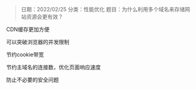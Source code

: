 > 日期：2022/02/25
分类：性能优化
题目：为什么利用多个域名来存储网站资源会更有效？

CDN缓存更加方便

可以突破浏览器的并发限制

节约cookie带宽

节约主域名的连接数，优化页面响应速度

防止不必要的安全问题


